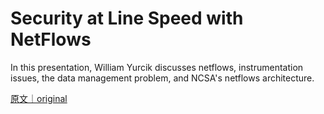 
# Security at Line Speed with NetFlows

In this presentation, William Yurcik discusses netflows, instrumentation issues, the data management problem, and NCSA&#x27;s netflows architecture.

[原文｜original](https://insights.sei.cmu.edu/library/security-at-line-speed-with-netflows/)
        